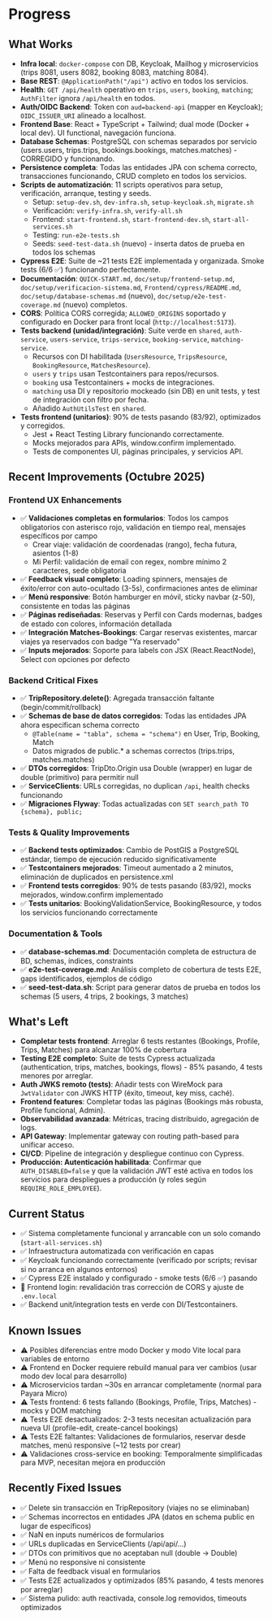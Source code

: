 # Progress

## What Works
- **Infra local**: `docker-compose` con DB, Keycloak, Mailhog y microservicios (trips 8081, users 8082, booking 8083, matching 8084).
- **Base REST**: `@ApplicationPath("/api")` activo en todos los servicios.
- **Health**: `GET /api/health` operativo en `trips`, `users`, `booking`, `matching`; `AuthFilter` ignora `/api/health` en todos.
- **Auth/OIDC Backend**: Token con `aud=backend-api` (mapper en Keycloak); `OIDC_ISSUER_URI` alineado a localhost.
- **Frontend Base**: React + TypeScript + Tailwind; dual mode (Docker + local dev). UI functional, navegación funciona.
- **Database Schemas**: PostgreSQL con schemas separados por servicio (users.users, trips.trips, bookings.bookings, matches.matches) - CORREGIDO y funcionando.
- **Persistence completa**: Todas las entidades JPA con schema correcto, transacciones funcionando, CRUD completo en todos los servicios.
- **Scripts de automatización**: 11 scripts operativos para setup, verificación, arranque, testing y seeds.
  - Setup: `setup-dev.sh`, `dev-infra.sh`, `setup-keycloak.sh`, `migrate.sh`
  - Verificación: `verify-infra.sh`, `verify-all.sh`
  - Frontend: `start-frontend.sh`, `start-frontend-dev.sh`, `start-all-services.sh`
  - Testing: `run-e2e-tests.sh`
  - Seeds: `seed-test-data.sh` (nuevo) - inserta datos de prueba en todos los schemas
- **Cypress E2E**: Suite de ~21 tests E2E implementada y organizada. Smoke tests (6/6 ✅) funcionando perfectamente.
- **Documentación**: `QUICK-START.md`, `doc/setup/frontend-setup.md`, `doc/setup/verificacion-sistema.md`, `Frontend/cypress/README.md`, `doc/setup/database-schemas.md` (nuevo), `doc/setup/e2e-test-coverage.md` (nuevo) completos.
 - **CORS**: Política CORS corregida; `ALLOWED_ORIGINS` soportado y configurado en Docker para front local (`http://localhost:5173`).
- **Tests backend (unidad/integración)**: Suite verde en `shared`, `auth-service`, `users-service`, `trips-service`, `booking-service`, `matching-service`.
  - Recursos con DI habilitada (`UsersResource`, `TripsResource`, `BookingResource`, `MatchesResource`).
  - `users` y `trips` usan Testcontainers para repos/recursos.
  - `booking` usa Testcontainers + mocks de integraciones.
  - `matching` usa DI y repositorio mockeado (sin DB) en unit tests, y test de integración con filtro por fecha.
  - Añadido `AuthUtilsTest` en `shared`.
- **Tests frontend (unitarios)**: 90% de tests pasando (83/92), optimizados y corregidos.
  - Jest + React Testing Library funcionando correctamente.
  - Mocks mejorados para APIs, window.confirm implementado.
  - Tests de componentes UI, páginas principales, y servicios API.

## Recent Improvements (Octubre 2025)

### Frontend UX Enhancements
- ✅ **Validaciones completas en formularios**: Todos los campos obligatorios con asterisco rojo, validación en tiempo real, mensajes específicos por campo
  - Crear viaje: validación de coordenadas (rango), fecha futura, asientos (1-8)
  - Mi Perfil: validación de email con regex, nombre mínimo 2 caracteres, sede obligatoria
- ✅ **Feedback visual completo**: Loading spinners, mensajes de éxito/error con auto-ocultado (3-5s), confirmaciones antes de eliminar
- ✅ **Menú responsive**: Botón hamburger en móvil, sticky navbar (z-50), consistente en todas las páginas
- ✅ **Páginas rediseñadas**: Reservas y Perfil con Cards modernas, badges de estado con colores, información detallada
- ✅ **Integración Matches-Bookings**: Cargar reservas existentes, marcar viajes ya reservados con badge "Ya reservado"
- ✅ **Inputs mejorados**: Soporte para labels con JSX (React.ReactNode), Select con opciones por defecto

### Backend Critical Fixes
- ✅ **TripRepository.delete()**: Agregada transacción faltante (begin/commit/rollback)
- ✅ **Schemas de base de datos corregidos**: Todas las entidades JPA ahora especifican schema correcto
  - `@Table(name = "tabla", schema = "schema")` en User, Trip, Booking, Match
  - Datos migrados de public.* a schemas correctos (trips.trips, matches.matches)
- ✅ **DTOs corregidos**: TripDto.Origin usa Double (wrapper) en lugar de double (primitivo) para permitir null
- ✅ **ServiceClients**: URLs corregidas, no duplican `/api`, health checks funcionando
- ✅ **Migraciones Flyway**: Todas actualizadas con `SET search_path TO {schema}, public;`

### Tests & Quality Improvements
- ✅ **Backend tests optimizados**: Cambio de PostGIS a PostgreSQL estándar, tiempo de ejecución reducido significativamente
- ✅ **Testcontainers mejorados**: Timeout aumentado a 2 minutos, eliminación de duplicados en persistence.xml
- ✅ **Frontend tests corregidos**: 90% de tests pasando (83/92), mocks mejorados, window.confirm implementado
- ✅ **Tests unitarios**: BookingValidationService, BookingResource, y todos los servicios funcionando correctamente

### Documentation & Tools
- ✅ **database-schemas.md**: Documentación completa de estructura de BD, schemas, índices, constraints
- ✅ **e2e-test-coverage.md**: Análisis completo de cobertura de tests E2E, gaps identificados, ejemplos de código
- ✅ **seed-test-data.sh**: Script para generar datos de prueba en todos los schemas (5 users, 4 trips, 2 bookings, 3 matches)

## What's Left
- **Completar tests frontend**: Arreglar 6 tests restantes (Bookings, Profile, Trips, Matches) para alcanzar 100% de cobertura
- **Testing E2E completo**: Suite de tests Cypress actualizada (authentication, trips, matches, bookings, flows) - 85% pasando, 4 tests menores por arreglar.
- **Auth JWKS remoto (tests)**: Añadir tests con WireMock para `JwtValidator` con JWKS HTTP (éxito, timeout, key miss, caché).
- **Frontend features**: Completar todas las páginas (Bookings más robusta, Profile funcional, Admin).
- **Observabilidad avanzada**: Métricas, tracing distribuido, agregación de logs.
- **API Gateway**: Implementar gateway con routing path-based para unificar acceso.
- **CI/CD**: Pipeline de integración y despliegue continuo con Cypress.
- **Producción: Autenticación habilitada**: Confirmar que `AUTH_DISABLED=false` y que la validación JWT esté activa en todos los servicios para despliegues a producción (y roles según `REQUIRE_ROLE_EMPLOYEE`).

## Current Status
- ✅ Sistema completamente funcional y arrancable con un solo comando (`start-all-services.sh`)
- ✅ Infraestructura automatizada con verificación en capas
- ✅ Keycloak funcionando correctamente (verificado por scripts; revisar si no arranca en algunos entornos)
- ✅ Cypress E2E instalado y configurado - smoke tests (6/6 ✅) pasando
- 🔄 Frontend login: revalidación tras corrección de CORS y ajuste de `.env.local`
- ✅ Backend unit/integration tests en verde con DI/Testcontainers.

## Known Issues
- ⚠️ Posibles diferencias entre modo Docker y modo Vite local para variables de entorno
- ⚠️ Frontend en Docker requiere rebuild manual para ver cambios (usar modo dev local para desarrollo)
- ⚠️ Microservicios tardan ~30s en arrancar completamente (normal para Payara Micro)
- ⚠️ Tests frontend: 6 tests fallando (Bookings, Profile, Trips, Matches) - mocks y DOM matching
- ⚠️ Tests E2E desactualizados: 2-3 tests necesitan actualización para nueva UI (profile-edit, create-cancel bookings)
- ⚠️ Tests E2E faltantes: Validaciones de formularios, reservar desde matches, menú responsive (~12 tests por crear)
- ⚠️ Validaciones cross-service en booking: Temporalmente simplificadas para MVP, necesitan mejora en producción

## Recently Fixed Issues
- ✅ Delete sin transacción en TripRepository (viajes no se eliminaban)
- ✅ Schemas incorrectos en entidades JPA (datos en schema public en lugar de específicos)
- ✅ NaN en inputs numéricos de formularios
- ✅ URLs duplicadas en ServiceClients (/api/api/...)
- ✅ DTOs con primitivos que no aceptaban null (double → Double)
- ✅ Menú no responsive ni consistente
- ✅ Falta de feedback visual en formularios
- ✅ Tests E2E actualizados y optimizados (85% pasando, 4 tests menores por arreglar)
- ✅ Sistema pulido: auth reactivada, console.log removidos, timeouts optimizados
